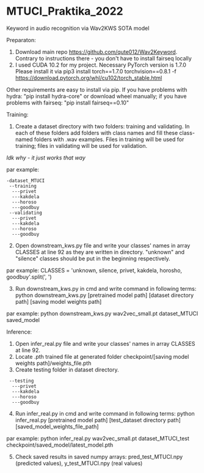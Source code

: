 # MTUCI_Praktika_2022
Keyword in audio recognition via Wav2KWS SOTA model


Preparaton:
1. Download main repo https://github.com/qute012/Wav2Keyword. Contrary to instructions there - you don't have to install fairseq locally
2. I used CUDA 10.2 for my project. Necessary PyTorch version is 1.7.0 Please install it via
pip3 install torch==1.7.0 torchvision==0.8.1 -f https://download.pytorch.org/whl/cu102/torch_stable.html

Other requirements are easy to install via pip. If you have problems with hydra: "pip install hydra-core" or download wheel manually; if you have problems with fairseq: "pip install fairseq==0.10"


Training:
1. Create a dataset directory with two folders: training and validating. In each of these folders add folders with class names and fill these class-named folders with .wav examples. Files in training will be used for training; files in validating will be used for validation. 

*Idk why - it just works that way*

par example:
```
-dataset_MTUCI
 --training
  ---privet
  ---kakdela
  ---horoso
  ---goodbuy
 --validating
  ---privet
  ---kakdela
  ---horoso
  ---goodbuy
```
 2. Open downstream_kws.py file and write your classes' names in array CLASSES at line 92 as they are written in directory. "unknown" and "silence" classes should be put in the beginning respectively.
 
 par example: CLASSES = 'unknown, silence, privet, kakdela, horosho, goodbuy'.split(', ')
 
 3. Run downstream_kws.py in cmd and write command in following terms:
 python downstream_kws.py [pretrained model path] [dataset directory path] [saving model weights path]
 
 par example:
 python downstream_kws.py wav2vec_small.pt dataset_MTUCI saved_model
 
 
 Inference:
 1. Open infer_real.py file and write your classes' names in array CLASSES at line 92.
 2. Locate .pth trained file at generated folder checkpoint/[saving model weights path]/weights_file.pth
 3. Create testing folder in dataset directory.
```
 --testing
  ---privet
  ---kakdela
  ---horoso
  ---goodbuy
```
 4. Run infer_real.py in cmd and write command in following terms:
 python infer_real.py [pretrained model path] [test_dataset directory path] [saved_model_weights_file_path]
 
 par example:
 python infer_real.py wav2vec_small.pt dataset_MTUCI_test checkpoint/saved_model/latest_model.pth

5. Check saved results in saved numpy arrays: pred_test_MTUCI.npy (predicted values), y_test_MTUCI.npy (real values)

